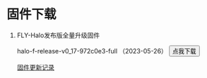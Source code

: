 # 固件下载

1. FLY-Halo发布版全量升级固件

    halo-f-release-v0_17-972c0e3-full （2023-05-26） <button type="button" onclick="window.location.href='https://cdn.mellow.klipper.cn/firmware/halo-f-release-v0_17-972c0e3-full.bin'">点我下载</button>

    [固件更新记录](/board/fly_halo/updatelog_halo)
